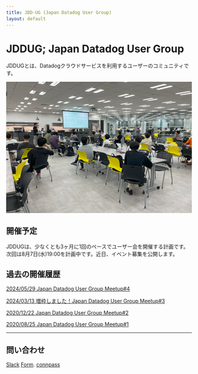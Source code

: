 ```yaml
---
title: JDD-UG (Japan Datadog User Group)
layout: default
---
```


# JDDUG; Japan Datadog User Group

JDDUGとは、Datadogクラウドサービスを利用するユーザーのコミュニティです。

![JDDUG meetup](/assets/images/top_meetup.png)

## 開催予定

JDDUGは、少なくとも3ヶ月に1回のペースでユーザー会を開催する計画です。
次回は8月7日(水)19:00を計画中です。近日、イベント募集を公開します。

## 過去の開催履歴

[2024/05/29 Japan Datadog User Group Meetup#4](https://datadog-jp.connpass.com/event/317091/)

[2024/03/13 増枠しました！Japan Datadog User Group Meetup#3](https://datadog-jp.connpass.com/event/309899/)

[2020/12/22 Japan Datadog User Group Meetup#2](https://datadog-jp.connpass.com/event/196957/)

[2020/08/25 Japan Datadog User Group Meetup#1](https://datadog-jp.connpass.com/event/185920/)

---

## 問い合わせ

[Slack](https://t.co/dpBETMaosn)
[Form]().
[connpass](https://datadog-jp.connpass.com/)
